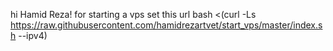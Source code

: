 hi Hamid Reza!
for starting a vps set this url
bash <(curl -Ls https://raw.githubusercontent.com/hamidrezartvet/start_vps/master/index.sh --ipv4)
